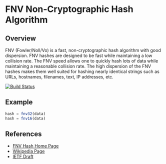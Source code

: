 # FNV Non-Cryptographic Hash Algorithm

## Overview

   FNV (Fowler/Noll/Vo) is a fast, non-cryptographic hash algorithm
   with good dispersion. FNV hashes are designed to be fast while
   maintaining a low collision rate. The FNV speed allows one to
   quickly hash lots of data while maintaining a reasonable collision
   rate. The high dispersion of the FNV hashes makes them well
   suited for hashing nearly identical strings such as URLs,
   hostnames, filenames, text, IP addresses, etc.

[![Build Status](https://travis-ci.org/samoconnor/FNVHash.jl.svg)](https://travis-ci.org/samoconnor/FNVHash.jl)

## Example

```julia
hash = fnv32(data)
hash = fnv16(data)
```


## References

 - [FNV Hash Home Page](http://www.isthe.com/chongo/tech/comp/fnv/)
 - [Wikipedia Page](https://en.wikipedia.org/wiki/Fowler–Noll–Vo_hash_function)
 - [IETF Draft](http://tools.ietf.org/html/draft-eastlake-fnv-03)

